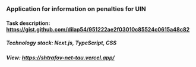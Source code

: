 ### Application for information on penalties for UIN
#### Task description: https://gist.github.com/dilap54/951222ae2f03010c85524c0615a48c82

##### Technology stack: Next.js, TypeScript, CSS
##### View: https://shtrafov-net-tau.vercel.app/
